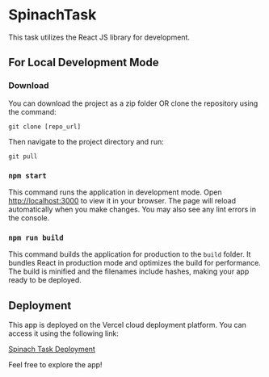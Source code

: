 # SpinachTask

This task utilizes the React JS library for development.

## For Local Development Mode

### Download

You can download the project as a zip folder OR clone the repository using the command:

```
git clone [repo_url]
```

Then navigate to the project directory and run:

```
git pull
```

### `npm start`

This command runs the application in development mode. Open [http://localhost:3000](http://localhost:3000) to view it in your browser. The page will reload automatically when you make changes. You may also see any lint errors in the console.

### `npm run build`

This command builds the application for production to the `build` folder. It bundles React in production mode and optimizes the build for performance. The build is minified and the filenames include hashes, making your app ready to be deployed.

## Deployment

This app is deployed on the Vercel cloud deployment platform. You can access it using the following link:

[Spinach Task Deployment](https://spinach-task-ab.vercel.app/)

Feel free to explore the app!